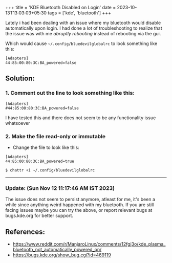 +++
title = 'KDE Bluetooth Disabled on Login'
date = 2023-10-13T13:03:03+05:30
tags = ['kde', 'bluetooth']
+++

Lately i had been dealing with an issue where my bluetooth would disable automatically upon login. I had done a lot of troubleshooting to realize that the issue was with me *abruptly rebooting* instead of rebooting via the gui.

Which would cause `~/.config/bluedevilglobalrc` to look something like this:

```
[Adapters]
44:85:00:80:3C:BA_powered=false
```

## Solution:

### 1. Comment out the line to look something like this:

```
[Adapters]
#44:85:00:80:3C:BA_powered=false
```
I have tested this and there does not seem to be any functionality issue whatsoever

### 2. Make the file read-only or immutable

- Change the file to look like this:

```
[Adapters]
44:85:00:80:3C:BA_powered=true
```

```bash 
$ chattr +i ~/.config/bluedevilglobalrc
```
---

### Update: (Sun Nov 12 11:17:46 AM IST 2023)
The issue does not seem to persist anymore, atleast for me, it's been a while since anything weird happened with my bluetooth. If you are still facing issues maybe you can try the above, or report relevant bugs at bugs.kde.org for better support.

## References:

- https://www.reddit.com/r/ManjaroLinux/comments/12fgj3o/kde_plasma_bluetooth_not_automatically_powered_on/
- https://bugs.kde.org/show_bug.cgi?id=469119
